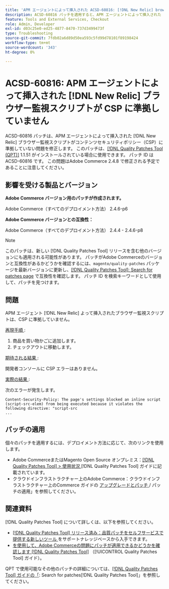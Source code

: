 ```yaml
---
title: 'APM エージェントによって挿入された ACSD-60816: [!DNL New Relic] browser 監視スクリプトは、CSP に準拠していません'
description: ACSD-60816 パッチを適用すると、APM エージェントによって挿入された  [!DNL New Relic]  ブラウザー監視スクリプトがコンテンツセキュリティポリシー（CSP）に準拠しておらず、実行が妨げられているAdobe Commerceの問題を修正できます。
feature: Tools and External Services, Checkout
role: Admin, Developer
exl-id: d03c25e0-ed25-4877-8470-737d3499473f
type: Troubleshooting
source-git-commit: 7fdb02a6d89d50ea593c5fd99d78101f89198424
workflow-type: tm+mt
source-wordcount: '343'
ht-degree: 0%

---
```


# ACSD-60816: APM エージェントによって挿入された [!DNL New Relic] ブラウザー監視スクリプトが CSP に準拠していません

ACSD-60816 パッチは、APM エージェントによって挿入された [!DNL New Relic] ブラウザー監視スクリプトがコンテンツセキュリティポリシー（CSP）に準拠していない問題を修正します。 このパッチは、[[!DNL Quality Patches Tool (QPT)]](https://experienceleague.adobe.com/en/docs/commerce-operations/tools/quality-patches-tool/quality-patches-tool-to-self-serve-quality-patches) 1.1.51 がインストールされている場合に使用できます。 パッチ ID は ACSD-60816 です。 この問題はAdobe Commerce 2.4.8 で修正される予定であることに注意してください。

## 影響を受ける製品とバージョン

**Adobe Commerce バージョン用のパッチが作成されます。**

Adobe Commerce（すべてのデプロイメント方法） 2.4.6-p6

**Adobe Commerce バージョンとの互換性：**

Adobe Commerce（すべてのデプロイメント方法） 2.4.4 - 2.4.6-p8

>[!NOTE]
>
>このパッチは、新しい [!DNL Quality Patches Tool] リリースを含む他のバージョンにも適用される可能性があります。 パッチがAdobe Commerceのバージョンと互換性があるかどうかを確認するには、`magento/quality-patches` パッケージを最新バージョンに更新し、[[!DNL Quality Patches Tool]: Search for patches page](https://experienceleague.adobe.com/tools/commerce-quality-patches/index.html) で互換性を確認します。 パッチ ID を検索キーワードとして使用して、パッチを見つけます。

## 問題

APM エージェント [!DNL New Relic] よって挿入されたブラウザー監視スクリプトは、CSP に準拠していません。

<u> 再現手順 </u>:

1. 商品を買い物かごに追加します。
1. チェックアウトに移動します。

<u> 期待される結果 </u>:

開発者コンソールに CSP エラーはありません。

<u> 実際の結果 </u>:

次のエラーが発生します。

```
Content-Security-Policy: The page's settings blocked an inline script (script-src-elem) from being executed because it violates the following directive: "script-src 
...
```

## パッチの適用

個々のパッチを適用するには、デプロイメント方法に応じて、次のリンクを使用します。

* Adobe CommerceまたはMagento Open Source オンプレミス：[[!DNL Quality Patches Tool] > 使用状況 ](/help/tools/quality-patches-tool/usage.md) [!DNL Quality Patches Tool] ガイドに記載されています。
* クラウドインフラストラクチャー上のAdobe Commerce：クラウドインフラストラクチャー上のCommerce ガイドの [ アップグレードとパッチ ](https://experienceleague.adobe.com/docs/commerce-cloud-service/user-guide/develop/upgrade/apply-patches.html)/ パッチの適用」を参照してください。

## 関連資料

[!DNL Quality Patches Tool] について詳しくは、以下を参照してください。

* [[!DNL Quality Patches Tool]  リリース済み：品質パッチをセルフサービスで提供する新しいツール ](https://experienceleague.adobe.com/en/docs/commerce-operations/tools/quality-patches-tool/quality-patches-tool-to-self-serve-quality-patches) をサポートナレッジベースから入手できます。
* [ を使用して、Adobe Commerceの問題にパッチが適用できるかどうかを確認します  [!DNL Quality Patches Tool]](/help/tools/quality-patches-tool/patches-available-in-qpt/check-patch-for-magento-issue-with-magento-quality-patches.md) （[!UICONTROL Quality Patches Tool] ガイド）。


QPT で使用可能なその他のパッチの詳細については、[[!DNL Quality Patches Tool] ガイドの「](https://experienceleague.adobe.com/tools/commerce-quality-patches/index.html): Search for patches[!DNL Quality Patches Tool]」を参照してください。
